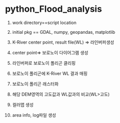 # python_Flood_analysis
1. work directory==script location

2. initial pkg == GDAL, numpy, geopandas, matplotlib

3. K-River center point, result file(WL) => 라인버퍼생성

4. center point=> 보로노이 다이어그램 생성

5. 라인버퍼로 보로노이 폴리곤 클리핑

6. 보로노이 폴리곤에 K-River WL 결과 매핑

7. 보로노이 폴리곤 래스터화

8. 해당 DEM영역의 고도값과 WL값과의 비교(WL>고도)

9. 컬러맵 생성

10. area info, log파일 생성

   
